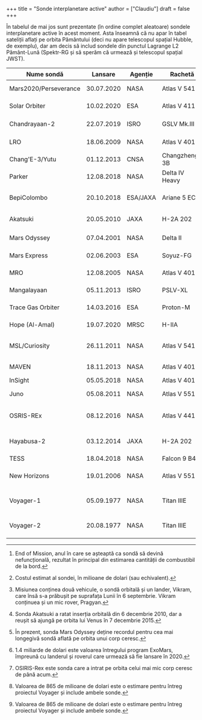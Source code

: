 +++
title = "Sonde interplanetare active"
author = ["Claudiu"]
draft = false
+++

În tabelul de mai jos sunt prezentate (în ordine complet aleatoare) sondele interplanetare active în acest moment. Asta înseamnă că nu apar în tabel sateliții aflați pe orbita Pământului (deci nu apare telescopul spațial Hubble, de exemplu), dar am decis să includ sondele din punctul Lagrange L2 Pământ-Lună (Spektr-RG și să sperăm că urmează și telescopul spațial JWST).

| Nume sondă            | Lansare    | Agenție  | Rachetă        | Țintă   | EOM[^fn:1] | Cost[^fn:2]   | Stare                      |
|-----------------------|------------|----------|----------------|---------|------------|---------------|----------------------------|
| Mars2020/Perseverance | 30.07.2020 | NASA     | Atlas V 541    | Marte   | 20XX       | 2400          | în drum spre Marte         |
| Solar Orbiter         | 10.02.2020 | ESA      | Atlas V 411    | Soare   | 2027       | 1500          | în drum spre Soare         |
| Chandrayaan-2         | 22.07.2019 | ISRO     | GSLV Mk.III    | Luna    | 2026       | 141           | pe orbita Lunii[^fn:3]     |
| LRO                   | 18.06.2009 | NASA     | Atlas V 401    | Luna    | 202X       | 583           | pe orbita Lunii            |
| Chang'E-3/Yutu        | 01.12.2013 | CNSA     | Changzheng-3B  | Luna    | 20??       | ???           | lander/rover               |
| Parker                | 12.08.2018 | NASA     | Delta IV Heavy | Soare   | 2025       | 1500          | pe orbita Soarelui         |
| BepiColombo           | 20.10.2018 | ESA/JAXA | Ariane 5 ECA   | Mercur  | 2028       | 2000          | în drum spre Mercur        |
| Akatsuki              | 20.05.2010 | JAXA     | H-2A 202       | Venus   | 20??       | 290           | pe orbita lui Venus[^fn:4] |
| Mars Odyssey          | 07.04.2001 | NASA     | Delta II       | Marte   | 2025       | 297           | pe orbita lui Marte[^fn:5] |
| Mars Express          | 02.06.2003 | ESA      | Soyuz-FG       | Marte   | 2022       | 345           | pe orbita lui Marte        |
| MRO                   | 12.08.2005 | NASA     | Atlas V 401    | Marte   | 2030       | 720           | pe orbita lui Marte        |
| Mangalayaan           | 05.11.2013 | ISRO     | PSLV-XL        | Marte   | 202X       | 66            | pe orbita lui Marte        |
| Trace Gas Orbiter     | 14.03.2016 | ESA      | Proton-M       | Marte   | 202X       | (1400)[^fn:6] | pe orbita lui Marte        |
| Hope (Al-Amal)        | 19.07.2020 | MRSC     | H-IIA          | Marte   | 20XX       | 200           | pe orbita lui Marte        |
| MSL/Curiosity         | 26.11.2011 | NASA     | Atlas V 541    | Marte   | 20XX       | 2500          | pe suprafața lui Marte     |
| MAVEN                 | 18.11.2013 | NASA     | Atlas V 401    | Marte   | 202X       | 671           | pe orbita lui Marte        |
| InSight               | 05.05.2018 | NASA     | Atlas V 401    | Marte   | 202X       | 830           | lander                     |
| Juno                  | 05.08.2011 | NASA     | Atlas V 551    | Jupiter | 2021       | 1100          | pe orbita lui Jupiter      |
| OSRIS-REx             | 08.12.2016 | NASA     | Atlas V 441    | Bennu   | 2023       | 800           | în drum spre Pământ[^fn:7] |
| Hayabusa-2            | 03.12.2014 | JAXA     | H-2A 202       | Ryugu   | 2020       | 149           | în drum spre Pământ        |
| TESS                  | 18.04.2018 | NASA     | Falcon 9 B4    | P/2     | 2028       | 75            | fucțională                 |
| New Horizons          | 19.01.2006 | NASA     | Atlas V 551    | Pluto   | 20XX       | 700           | dincolo de Ultima Thule    |
| Voyager-1             | 05.09.1977 | NASA     | Titan IIIE     | spațiu  | 2025       | (865)[^fn:8]  | dincolo de Sistemul Solar  |
| Voyager-2             | 20.08.1977 | NASA     | Titan IIIE     | spațiu  | 2025       | (865)[^fn:8]  | dincolo de Sistemul Solar  |

[^fn:1]: End of Mission, anul în care se așteaptă ca sondă să devină nefuncțională, rezultat în principal din estimarea cantității de combustibil de la bord.
[^fn:2]: Costul estimat al sondei, în milioane de dolari (sau echivalent).
[^fn:3]: Misiunea conținea două vehicule, o sondă orbitală și un lander, Vikram, care însă s-a prăbușit pe suprafața Lunii în 6 septembrie. Vikram conținuea și un mic rover, Pragyan.
[^fn:4]: Sonda Akatsuki a ratat inserția orbitală din 6 decembrie 2010, dar a reușit să ajungă pe orbita lui Venus în 7 decembrie 2015.
[^fn:5]: În prezent, sonda Mars Odyssey deține recordul pentru cea mai longegivă sondă aflată pe orbita unui corp ceresc.
[^fn:6]: 1.4 miliarde de dolari este valoarea întregului program ExoMars, împreună cu landerul și roverul care urmează să fie lansare în 2020.
[^fn:7]: OSIRIS-Rex este sonda care a intrat pe orbita celui mai mic corp ceresc de până acum.
[^fn:8]: Valoarea de 865 de milioane de dolari este o estimare pentru întreg proiectul Voyager și include ambele sonde.